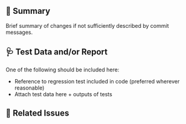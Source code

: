 ## 📜 Summary

Brief summary of changes if not sufficiently described by commit messages.

## 🩺 Test Data and/or Report

One of the following should be included here:
-   Reference to regression test included in code (preferred wherever reasonable)
-   Attach test data here + outputs of tests

## 🧩 Related Issues

<!--
    Reference related issues here and use `Fixes` or `Resolves` in order to automatically close the issue upon merge. For more information on autolinking to tickets see https://docs.github.com/en/github/writing-on-github/autolinked-references-and-urls.

    * for issues in this repo:
        - fixes #1
        - fixes #2
        - refs #3
    * for issues in other repos: NASA-PDS/my_repo#1, NASA-PDS/her_repo#2
->
